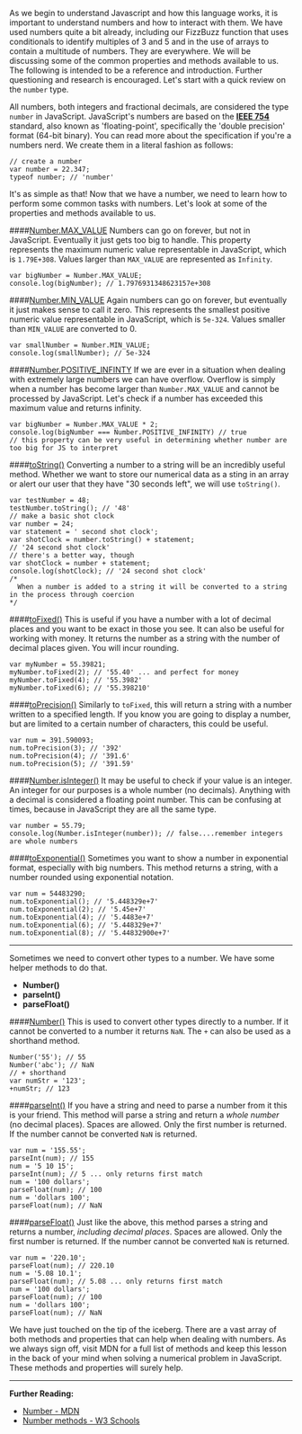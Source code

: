 As we begin to understand Javascript and how this language works, it is important to understand numbers and how to interact with them. We have used numbers quite a bit already, including our FizzBuzz function that uses conditionals to identify multiples of 3 and 5 and in the use of arrays to contain a multitude of numbers. They are everywhere. We will be discussing some of the common properties and methods available to us. The following is intended to be a reference and introduction. Further questioning and research is encouraged. Let's start with a quick review on the `number` type.

All numbers, both integers and fractional decimals, are considered the type `number` in JavaScript. JavaScript's numbers are based on the **[IEEE 754](https://en.wikipedia.org/wiki/Double-precision_floating-point_format)** standard, also known as 'floating-point', specifically the 'double precision' format (64-bit binary). You can read more about the specification if you're a numbers nerd. We create them in a literal fashion as follows:

<?prettify?>
```
// create a number
var number = 22.347;
typeof number; // 'number'
```

It's as simple as that! Now that we have a number, we need to learn how to perform some common tasks with numbers. Let's look at some of the properties and methods available to us.

####[Number.MAX_VALUE](https://developer.mozilla.org/en-US/docs/Web/JavaScript/Reference/Global_Objects/Number/MAX_VALUE)
Numbers can go on forever, but not in JavaScript. Eventually it just gets too big to handle. This property represents the maximum numeric value representable in JavaScript, which is `1.79E+308`. Values larger than `MAX_VALUE` are represented as `Infinity`.

<?prettify?>
```
var bigNumber = Number.MAX_VALUE;
console.log(bigNumber); // 1.7976931348623157e+308
```

####[Number.MIN_VALUE](https://developer.mozilla.org/en-US/docs/Web/JavaScript/Reference/Global_Objects/Number/MIN_VALUE)
Again numbers can go on forever, but eventually it just makes sense to call it zero. This represents the smallest positive numeric value representable in JavaScript, which is `5e-324`. Values smaller than `MIN_VALUE` are converted to 0.

<?prettify?>
```
var smallNumber = Number.MIN_VALUE;
console.log(smallNumber); // 5e-324
```

####[Number.POSITIVE_INFINTY](https://developer.mozilla.org/en-US/docs/Web/JavaScript/Reference/Global_Objects/Number/POSITIVE_INFINITY)
If we are ever in a situation when dealing with extremely large numbers we can have overflow. Overflow is simply when a number has become larger than `Number.MAX_VALUE` and cannot be processed by JavaScript. Let's check if a number has exceeded this maximum value and returns infinity.

<?prettify?>
```
var bigNumber = Number.MAX_VALUE * 2;
console.log(bigNumber === Number.POSITIVE_INFINITY) // true
// this property can be very useful in determining whether number are too big for JS to interpret

```

####[toString()](https://developer.mozilla.org/en-US/docs/Web/JavaScript/Reference/Global_Objects/Number/toString)
Converting a number to a string will be an incredibly useful method. Whether we want to store our numerical data as a sting in an array or alert our user that they have "30 seconds left", we will use `toString()`.

<?prettify?>
```
var testNumber = 48;
testNumber.toString(); // '48'
// make a basic shot clock
var number = 24;
var statement = ' second shot clock';
var shotClock = number.toString() + statement;
// '24 second shot clock'
// there's a better way, though
var shotClock = number + statement;
console.log(shotClock); // '24 second shot clock'
/*
  When a number is added to a string it will be converted to a string in the process through coercion
*/
```

####[toFixed()](https://developer.mozilla.org/en-US/docs/Web/JavaScript/Reference/Global_Objects/Number/toFixed)
This is useful if you have a number with a lot of decimal places and you want to be exact in those you see. It can also be useful for working with money. It returns the number as a string with the number of decimal places given. You will incur rounding.

<?prettify?>
```
var myNumber = 55.39821;
myNumber.toFixed(2); // '55.40' ... and perfect for money
myNumber.toFixed(4); // '55.3982'
myNumber.toFixed(6); // '55.398210'
```

####[toPrecision()](https://developer.mozilla.org/en-US/docs/Web/JavaScript/Reference/Global_Objects/Number/toPrecision)
Similarly to `toFixed`, this will return a string with a number written  to a specified length. If you know you are going to display a number, but are limited to a certain number of characters, this could be useful.

<?prettify?>
```
var num = 391.590093;
num.toPrecision(3); // '392'
num.toPrecision(4); // '391.6'
num.toPrecision(5); // '391.59'
```

####[Number.isInteger()](https://developer.mozilla.org/en-US/docs/Web/JavaScript/Reference/Global_Objects/Number/isInteger)
It may be useful to check if your value is an integer. An integer for our purposes is a whole number (no decimals). Anything with a decimal is considered a floating point number. This can be confusing at times, because in JavaScript they are all the same type.

<?prettify?>
```
var number = 55.79;
console.log(Number.isInteger(number)); // false....remember integers are whole numbers
```

####[toExponential()](https://developer.mozilla.org/en-US/docs/Web/JavaScript/Reference/Global_Objects/Number/toExponential)
Sometimes you want to show a number in exponential format, especially with big numbers. This method returns a string, with a number rounded using exponential notation.

<?prettify?>
```
var num = 54483290;
num.toExponential(); // '5.448329e+7'
num.toExponential(2); // '5.45e+7'
num.toExponential(4); // '5.4483e+7'
num.toExponential(6); // '5.448329e+7'
num.toExponential(8); // '5.44832900e+7'
```

---

Sometimes we need to convert other types to a number. We have some helper methods to do that.

- **Number()**
- **parseInt()**
- **parseFloat()**

####[Number()](https://developer.mozilla.org/en-US/docs/Web/JavaScript/Reference/Global_Objects/Number)
This is used to convert other types directly to a number. If it cannot be converted to a number it returns `NaN`. The `+` can also be used as a shorthand method.

<?prettify?>
```
Number('55'); // 55
Number('abc'); // NaN
// + shorthand
var numStr = '123';
+numStr; // 123
```

####[parseInt()](https://developer.mozilla.org/en-US/docs/Web/JavaScript/Reference/Global_Objects/parseInt)
If you have a string and need to parse a number from it this is your friend. This method will parse a string and return a *whole number* (no decimal places). Spaces are allowed. Only the first number is returned. If the number cannot be converted `NaN` is returned.

<?prettify?>
```
var num = '155.55';
parseInt(num); // 155
num = '5 10 15';
parseInt(num); // 5 ... only returns first match
num = '100 dollars'; 
parseFloat(num); // 100
num = 'dollars 100';
parseFloat(num); // NaN
```

####[parseFloat()](https://developer.mozilla.org/en-US/docs/Web/JavaScript/Reference/Global_Objects/parseFloat)
Just like the above, this method parses a string and returns a number, *including decimal places*. Spaces are allowed. Only the first number is returned. If the number cannot be converted `NaN` is returned.

<?prettify?>
```
var num = '220.10';
parseFloat(num); // 220.10
num = '5.08 10.1';
parseFloat(num); // 5.08 ... only returns first match
num = '100 dollars';
parseFloat(num); // 100
num = 'dollars 100';
parseFloat(num); // NaN
```

We have just touched on the tip of the iceberg. There are a vast array of both methods and properties that can help when dealing with numbers. As we always sign off, visit MDN for a full list of methods and keep this lesson in the back of your mind when solving a numerical problem in JavaScript. These methods and properties will surely help.

---

**Further Reading:**

- [Number - MDN](https://developer.mozilla.org/en-US/docs/Web/JavaScript/Reference/Global_Objects/Number)
- [Number methods - W3 Schools](http://www.w3schools.com/js/js_number_methods.asp)


